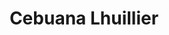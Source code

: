 ---
title: "Cebuana Lhuillier"
url: /davao-city/cebuana-lhuillier-m-l-quezon-boulevard/
shop: pawnbroker
---